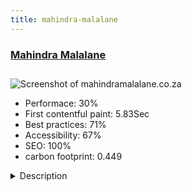 ```yaml
---
title: mahindra-malalane
---
```


<div style="height: 3rem">
  <a href="https://mahindramalalane.co.za/"><h3>Mahindra Malalane</h3></a>
</div>
<img loading="lazy" src="/images/thumbs/mahindramalalane.co.za.jpg" alt="Screenshot of mahindramalalane.co.za" />
<ul>
  <li>Performace: 30%</li>
  <li>
    First contentful paint:
    5.83Sec
  </li>
  <li>Best practices: 71%</li>
  <li>Accessibility: 67%</li>
  <li>SEO: 100%</li>
  <li>carbon footprint: 0.449</li>
</ul>
<details>
  <summary>Description</summary>
  <p>Owners of an existing Mahindra dealer has opened a new dealership, located in Malalane, Mpumalanga.  This site is to showcase new cars and trucks and make contact with the user as quickly as possible.  Joomla 3.9x and SP Page Builder is used, our designer creates listings similar to OEM site, ad campaign budget has been increased to connect social media users with the page and contact with the dealer.  These two sites will link into a Pre-Owned URL to display both dealerships used stock.  Quick contact, 2 click rule applies, and google platform increases to compete with larger Mahindra dealers, this is our goal.  Visually, the design work is done using OEM images and designs by our in-house designer.  Commercial Joomla 3 template altered to fit client's Ci.Owners of Mahindra Nelspruit want to expand their digital footprint on search engines.  Their growth into new locations allows us to increase their search engine coverage.  This was their brief to us, to spend more money in campaigns and grow their organic footprint so users could have more options when looking for a Mahindra vehicle.  Joomla 3.9x and SP Page Builder was applied, and a commercial template was used from the Nelspruit site to stay in line with the company's corporate identity.  A new pre-owned URL will link all used cars from both locations, which I believe the outcome will be in line with the brief, to expand the client's footprint in search results and become more competitive.</p>
</details>

